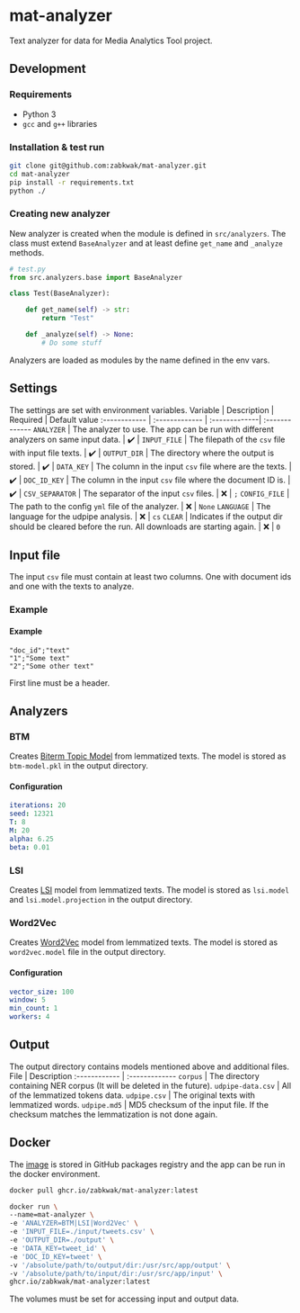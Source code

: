 # mat-analyzer
Text analyzer for data for Media Analytics Tool project.

## Development
### Requirements
- Python 3
- `gcc` and `g++` libraries
### Installation & test run
```bash
git clone git@github.com:zabkwak/mat-analyzer.git
cd mat-analyzer
pip install -r requirements.txt
python ./
```
### Creating new analyzer
New analyzer is created when the module is defined in `src/analyzers`. The class must extend `BaseAnalyzer` and at least define `get_name` and `_analyze` methods.
```python
# test.py
from src.analyzers.base import BaseAnalyzer

class Test(BaseAnalyzer):

	def get_name(self) -> str:
		return "Test"

	def _analyze(self) -> None:
		# Do some stuff
```
Analyzers are loaded as modules by the name defined in the env vars.

## Settings
The settings are set with environment variables. 
Variable | Description | Required | Default value
:------------ | :------------- | :-------------| :-------------
`ANALYZER` | The analyzer to use. The app can be run with different analyzers on same input data. | :heavy_check_mark: | 
`INPUT_FILE` | The filepath of the `csv` file with input file texts. | :heavy_check_mark: | 
`OUTPUT_DIR` | The directory where the output is stored. | :heavy_check_mark: | 
`DATA_KEY` | The column in the input `csv` file where are the texts. | :heavy_check_mark: | 
`DOC_ID_KEY` | The column in the input `csv` file where the document ID is. | :heavy_check_mark: | 
`CSV_SEPARATOR` | The separator of the input `csv` files. | :x: | `;`
`CONFIG_FILE` | The path to the config `yml` file of the analyzer. | :x: | `None`
`LANGUAGE` | The language for the udpipe analysis. | :x: | `cs`
`CLEAR` | Indicates if the output dir should be cleared before the run. All downloads are starting again. | :x: | `0`

## Input file
The input `csv` file must contain at least two columns. One with document ids and one with the texts to analyze.
### Example
#### Example
```csv
"doc_id";"text"
"1";"Some text"
"2";"Some other text"
```
First line must be a header.

## Analyzers
### BTM
Creates [Biterm Topic Model](https://citeseerx.ist.psu.edu/viewdoc/download?doi=10.1.1.402.4032&rep=rep1&type=pdf) from lemmatized texts. The model is stored as `btm-model.pkl` in the output directory.
#### Configuration
```yaml
iterations: 20
seed: 12321
T: 8
M: 20
alpha: 6.25
beta: 0.01
```
### LSI
Creates [LSI](https://radimrehurek.com/gensim/models/lsimodel.html) model from lemmatized texts. The model is stored as `lsi.model` and `lsi.model.projection` in the output directory.
### Word2Vec
Creates [Word2Vec](https://en.wikipedia.org/wiki/Word2vec) model from lemmatized texts. The model is stored as `word2vec.model` file in the output directory.
#### Configuration
```yaml
vector_size: 100
window: 5
min_count: 1
workers: 4
```
## Output
The output directory contains models mentioned above and additional files.
File | Description
:------------ | :-------------
`corpus` | The directory containing NER corpus (It will be deleted in the future).
`udpipe-data.csv` | All of the lemmatized tokens data.
`udpipe.csv` | The original texts with lemmatized words.
`udpipe.md5` | MD5 checksum of the input file. If the checksum matches the lemmatization is not done again.

## Docker
The [image](https://github.com/zabkwak/mat-analyzer/pkgs/container/mat-analyzer) is stored in GitHub packages registry and the app can be run in the docker environment.
```bash
docker pull ghcr.io/zabkwak/mat-analyzer:latest
```

```bash
docker run \
--name=mat-analyzer \
-e 'ANALYZER=BTM|LSI|Word2Vec' \
-e 'INPUT_FILE=./input/tweets.csv' \
-e 'OUTPUT_DIR=./output' \
-e 'DATA_KEY=tweet_id' \
-e 'DOC_ID_KEY=tweet' \
-v '/absolute/path/to/output/dir:/usr/src/app/output' \
-v '/absolute/path/to/input/dir:/usr/src/app/input' \
ghcr.io/zabkwak/mat-analyzer:latest  
```
The volumes must be set for accessing input and output data.